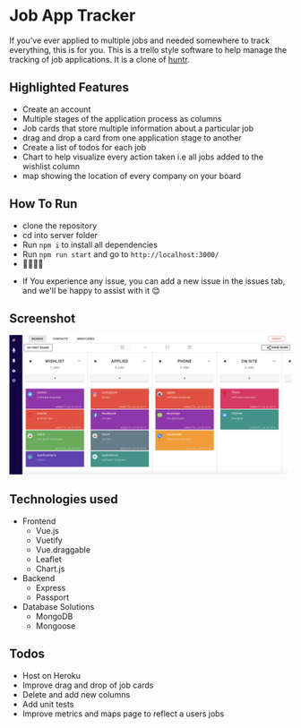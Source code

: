 # Job App Tracker
If you've ever applied to multiple jobs and needed somewhere to track everything, this is for you. This is a trello style software to help manage the tracking of job applications. It is a clone of [huntr](https://www.huntr.co/app/track/boards/589189b5448fe5e45f01256c/board?demo=1).

## Highlighted Features
- Create an account
- Multiple stages of the application process as columns
- Job cards that store multiple information about a particular job
- drag and drop a card from one application stage to another
- Create a list of todos for each job
- Chart to help visualize every action taken i.e all jobs added to the wishlist column
- map showing the location of every company on your board

## How To Run
- clone the repository
- cd into server folder
- Run `npm i` to install all dependencies
- Run `npm run start` and go to `http://localhost:3000/`
- 🥳🥳🥳🥳
* If You experience any issue, you can add a new issue in the issues tab, and we'll be happy to assist with it 😊

## Screenshot
![screenshot](job-app-tracker.png)

## Technologies used
- Frontend
  - Vue.js
  - Vuetify
  - Vue.draggable
  - Leaflet
  - Chart.js
- Backend
  - Express
  - Passport
- Database Solutions
  - MongoDB
  - Mongoose

## Todos
- Host on Heroku
- Improve drag and drop of job cards
- Delete and add new columns
- Add unit tests
- Improve metrics and maps page to reflect a users jobs